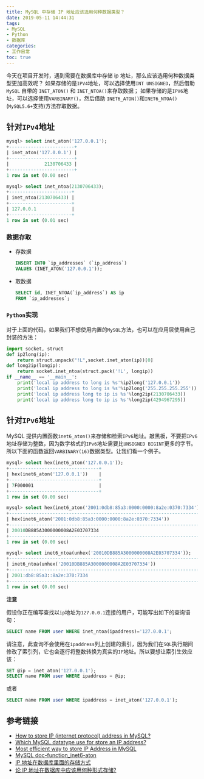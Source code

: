 ```yaml
---
title: MySQL 中存储 IP 地址应该选用何种数据类型？
date: 2019-05-11 14:44:31
tags:
- MySQL
- Python
- 数据库
categories:
- 工作日常
toc: true
---
```

今天在项目开发时，遇到需要在数据库中存储 ip 地址，那么应该选用何种数据类型更加高效呢？
如果存储的是`IPV4`地址，可以选择使用`INT UNSIGNED`，然后借助 `MySQL` 自带的 `INET_ATON()` 和  `INET_NTOA()`来存取数据；
如果存储的是`IPV6`地址，可以选择使用`VARBINARY()`，然后借助 `INET6_ATON()`和`INET6_NTOA()` (`MySQL5.6+`支持)方法存取数据。

<!--more-->

## 针对`IPv4`地址

```sql
mysql> select inet_aton('127.0.0.1');
+------------------------+
| inet_aton('127.0.0.1') |
+------------------------+
|             2130706433 |
+------------------------+
1 row in set (0.00 sec)

mysql> select inet_ntoa(2130706433);
+-----------------------+
| inet_ntoa(2130706433) |
+-----------------------+
| 127.0.0.1             |
+-----------------------+
1 row in set (0.01 sec)

```
### 数据存取

- 存数据

    ```sql
    INSERT INTO `ip_addresses` (`ip_address`)
    VALUES (INET_ATON('127.0.0.1'));
    ```

- 取数据

    ```sql
    SELECT id, INET_NTOA(`ip_address`) AS ip
    FROM `ip_addresses`;
    ```

### `Python`实现

对于上面的代码，如果我们不想使用内置的`MySQL`方法，也可以在应用层使用自己封装的方法：

```python
import socket, struct
def ip2long(ip):  
    return struct.unpack("!L",socket.inet_aton(ip))[0]  
def long2ip(longip):  
    return socket.inet_ntoa(struct.pack('!L', longip))  
if __name__ == '__main__':  
    print('local ip address to long is %s'%ip2long('127.0.0.1'))  
    print('local ip address to long is %s'%ip2long('255.255.255.255'))  
    print('local ip address long to ip is %s'%long2ip(2130706433))  
    print('local ip address long to ip is %s'%long2ip(4294967295)) 

```


## 针对`IPv6`地址

MySQL 提供内置函数`inet6_aton()`来存储和检索`IPv6`地址。敲黑板，不要把`IPv6`地址存储为整数，因为数字格式的`IPv6`地址需要比`UNSIGNED BIGINT`更多的字节。所以下面的函数返回`VARBINARY(16)`数据类型。让我们看一个例子。
```sql
mysql> select hex(inet6_aton('127.0.0.1'));
+---------------------------------+
| hex(inet6_aton('127.0.0.1'))    |
+---------------------------------+
| 7F000001                        |
+---------------------------------+
1 row in set (0.00 sec)

mysql> select hex(inet6_aton('2001:0db8:85a3:0000:0000:8a2e:0370:7334'));
+---------------------------------------------------------------------------+
| hex(inet6_aton('2001:0db8:85a3:0000:0000:8a2e:0370:7334'))                |
+---------------------------------------------------------------------------+
| 20010DB885A3000000008A2E03707334                                          |
+---------------------------------------------------------------------------+
1 row in set (0.00 sec)

mysql> select inet6_ntoa(unhex('20010DB885A3000000008A2E03707334'));
+----------------------------------------------------------------------------+
| inet6_ntoa(unhex('20010DB885A3000000008A2E03707334'))                      |
+----------------------------------------------------------------------------+
| 2001:db8:85a3::8a2e:370:7334                                               |
+----------------------------------------------------------------------------+
1 row in set (0.00 sec)
```


**注意**

假设你正在编写查找以`ip`地址为`127.0.0.1`连接的用户，可能写出如下的查询语句：

```sql
SELECT name FROM user WHERE inet_ntoa(ipaddress)='127.0.0.1';
```

请注意，此查询不会使用在`ipaddress`列上创建的索引，因为我们在`SQL`执行期间修改了索引列，它也会逐行将整数转换为真实的`IP`地址。所以要想让索引生效应该：
```sql
SET @ip = inet_aton('127.0.0.1');
SELECT name FROM user WHERE ipaddress = @ip;
```
或者
```sql
SELECT name FROM user WHERE ipaddress = inet_aton('127.0.0.1');
```
## 参考链接

- [How to store IP (internet protocol) address in MySQL?](https://www.rathishkumar.in/2017/08/how-to-store-ip-address-in-mysql.html)
- [Which MySQL datatype use for store an IP address?](https://itsolutionstuff.com/post/which-mysql-datatype-use-for-store-an-ip-address)
- [Most efficient way to store IP Address in MySQL](https://stackoverflow.com/questions/2542011/most-efficient-way-to-store-ip-address-in-mysql)
- [MySQL doc-function_inet6-aton](https://dev.mysql.com/doc/refman/5.6/en/miscellaneous-functions.html#function_inet6-aton)
- [IP 地址在数据库里面的存储方式](https://www.cnblogs.com/gomysql/p/4595621.html)
- [论 IP 地址在数据库中应该用何种形式存储?](https://www.cnblogs.com/skynet/archive/2011/01/09/1931044.html)
